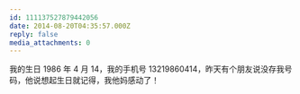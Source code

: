 ```yaml
---
id: 111137527879442056
date: 2014-08-20T04:35:57.000Z
reply: false
media_attachments: 0
---
```


我的生日 1986 年 4 月 14，我的手机号 13219860414，昨天有个朋友说没存我号码，他说想起生日就记得，我他妈感动了！

